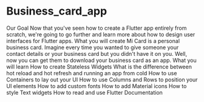 # Business_card_app
Our Goal Now that you've seen how to create a Flutter app entirely from scratch, we're going to go further and learn more about how to design user interfaces for Flutter apps.  What you will create Mi Card is a personal business card. Imagine every time you wanted to give someone your contact details or your business card but you didn't have it on you. Well, now you can get them to download your business card as an app.  What you will learn How to create Stateless Widgets What is the difference between hot reload and hot refresh and running an app from cold How to use Containers to lay out your UI How to use Columns and Rows to position your UI elements How to add custom fonts How to add Material icons How to style Text widgets How to read and use Flutter Documentation
